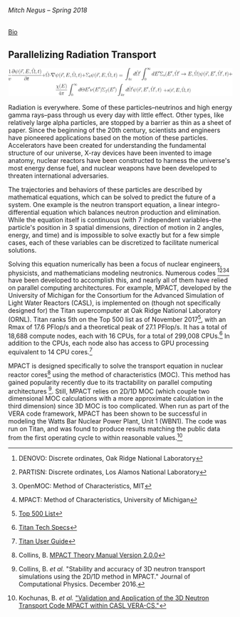 ###### Mitch Negus – Spring 2018

[Bio](bio.md)

## Parallelizing Radiation Transport

<img src="img/te.png" width="600px"> 

Radiation is everywhere. Some of these particles–neutrinos and high energy gamma rays–pass through us every day with little effect. Other types, like relatively large alpha particles, are stopped by a barrier as thin as a sheet of paper. Since the beginning of the 20th century, scientists and engineers have pioneered applications based on the motion of these particles. Accelerators have been created for understanding the fundamental structure of our universe, X-ray devices have been invented to image anatomy, nuclear reactors have been constructed to harness the universe's most energy dense fuel, and nuclear weapons have been developed to threaten international adversaries.

The trajectories and behaviors of these particles are described by mathematical equations, which can be solved to predict the future of a system. One example is the neutron transport equation, a linear integro-differential equation which balances neutron production and elimination. While the equation itself is continuous (with 7 independent variables–the particle's position in 3 spatial dimensions, direction of motion in 2 angles, energy, and time) and is impossible to solve exactly but for a few simple cases, each of these variables can be discretized to facilitate numerical solutions.

Solving this equation numerically has been a focus of nuclear engineers, physicists, and mathematicians modeling neutronics. Numerous codes [^fn1][^fn2][^fn3][^fn4] have been developed to accomplish this, and nearly all of them have relied on parallel computing architectures. For example, MPACT, developed by the University of Michigan for the Consortium for the Advanced Simulation of Light Water Reactors (CASL), is implemented on (though not specifically designed for) the Titan supercomputer at Oak Ridge National Laboratory (ORNL). Titan ranks 5th on the Top 500 list as of November 2017[^fn5], with an Rmax of 17.6 PFlop/s and a theoretical peak of 27.1 PFlop/s. It has a total of 18,688 compute nodes, each with 16 CPUs, for a total of 299,008 CPUs.[^fn6] In addition to the CPUs, each node also has access to GPU processing equivalent to 14 CPU cores.[^fn7]

MPACT is designed specifically to solve the transport equation in nuclear reactor cores[^fn8] using the method of characteristics (MOC). This method has gained popularity recently due to its tractability on parallel computing architectures [^fn9]. Still, MPACT relies on 2D/1D MOC (which couple two dimensional MOC calculations with a more approximate calculation in the third dimension) since 3D MOC is too complicated. When run as part of the VERA code framework, MPACT has been shown to be successful in modeling the Watts Bar Nuclear Power Plant, Unit 1 (WBN1). The code was run on Titan, and was found to produce results matching the public data from the first operating cycle to within reasonable values.[^fn10] 



[^fn1]: DENOVO: Discrete ordinates, Oak Ridge National Laboratory
[^fn2]: PARTISN: Discrete ordinates, Los Alamos National Laboratory
[^fn3]: OpenMOC: Method of Characteristics, MIT
[^fn4]: MPACT: Method of Characteristics, University of Michigan
[^fn5]: [Top 500 List](https://www.top500.org/lists/2017/11/)
[^fn6]: [Titan Tech Specs](https://www.olcf.ornl.gov/computing-resources/titan-cray-xk7/)
[^fn7]: [Titan User Guide](https://www.casl.gov/sites/default/files/docs/CASL-U-2015-0078-000.pdf)
[^fn8]: Collins, B. [MPACT Theory Manual Version 2.0.0](https://www.casl.gov/sites/default/files/docs/CASL-U-2015-0078-000.pdf)
[^fn9]: Collins, B. _et al._ "Stability and accuracy of 3D neutron transport simulations using the 2D/1D method in MPACT." Journal of Computational Physics. December 2016.
[^fn10]: Kochunas, B. _et al._ ["Validation and Application of the 3D Neutron Transport Code MPACT within CASL VERA-CS."](https://www.casl.gov/sites/default/files/docs/CASL-U-2015-0078-000.pdf)
